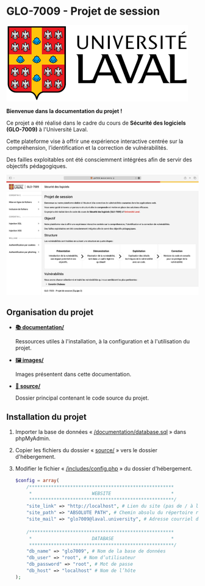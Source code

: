 # GLO-7009 - Projet de session

![Université Laval](images/logo.svg)

__Bienvenue dans la documentation du projet !__

Ce projet a été réalisé dans le cadre du cours de **Sécurité des logiciels (GLO-7009)** à l'Université Laval.

Cette plateforme vise à offrir une expérience interactive centrée sur la compréhension, l’identification et la correction de vulnérabilités.

Des failles exploitables ont été consciemment intégrées afin de servir des objectifs pédagogiques.

![Présentation](images/screenshot.png)

## Organisation du projet

* __[:books: documentation/](documentation/)__

  Ressources utiles à l'installation, à la configuration et à l'utilisation du projet.

* __[:framed_picture: images/](images/)__

  Images présentent dans cette documentation.

* __[:rocket: source/](source/)__

  Dossier principal contenant le code source du projet.

## Installation du projet

1. Importer la base de données « [/documentation/database.sql](documentation/database.sql) » dans phpMyAdmin.

2. Copier les fichiers du dossier « [source/](source/) » vers le dossier d'hébergement.

3. Modifier le fichier « [/includes/config.php](source/includes/config.php) » du dossier d'hébergement.

   ```php
   $config = array(
       /*****************************************************
        *                      WEBSITE                      *
        *****************************************************/
       "site_link" => "http://localhost", # Lien du site (pas de / à la fin !)
       "site_path" => "ABSOLUTE PATH", # Chemin absolu du répertoire racine du site (pas de / à la fin !)
       "site_mail" => "glo7009@laval.university", # Adresse courriel de destination

       /*****************************************************
        *                      DATABASE                     *
        *****************************************************/
       "db_name" => "glo7009", # Nom de la base de données
       "db_user" => "root", # Nom d’utilisateur
       "db_password" => "root", # Mot de passe
       "db_host" => "localhost" # Nom de l’hôte
   );
   ```
